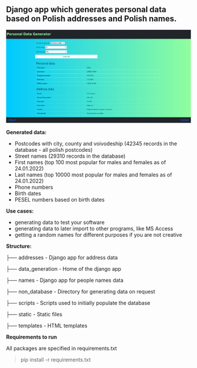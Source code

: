 ## Django app which generates personal data based on Polish addresses and Polish names.

![image](./static/images/screen.jpg)

**Generated data:**
 - Postcodes with city, county and voivodeship (42345 records in the database - all polish postcodes)
 - Street names (29310 records in the database)
 - First names (top 100 most popular for males and females as of 24.01.2022)
 - Last names (top 10000 most popular for males and females as of 24.01.2022)
 - Phone numbers
 - Birth dates
 - PESEL numbers based on birth dates

**Use cases:**
 - generating data to test your software
 - generating data to later import to other programs, like MS Access
 - getting a random names for different purposes if you are not creative

**Structure:**
 
├── addresses - Django app for address data

├── data_generation - Home of the django app

├── names - Django app for people names data

├── non_database - Directory for generating data on request

├── scripts - Scripts used to initially populate the database

├── static - Static files

├── templates - HTML templates

**Requirements to run**

All packages are specified in requirements.txt

> pip install -r requirements.txt